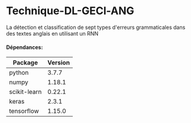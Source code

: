# Technique-DL-GECl-ANG
La détection et classification de sept types d'erreurs grammaticales dans des textes anglais en utilisant un RNN

#### Dépendances:
Package      | Version
------------ | --------
python       | 3.7.7
numpy        | 1.18.1
scikit-learn | 0.22.1
keras        | 2.3.1
tensorflow   | 1.15.0
